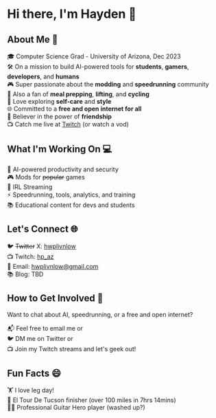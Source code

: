 # Hi there, I'm Hayden 🌟

## About Me 🚀

🎓 Computer Science Grad - University of Arizona, Dec 2023  
🛠️ On a mission to build AI-powered tools for **students**, **gamers**, **developers**, and **humans**  
🎮 Super passionate about the **modding** and **speedrunning** community  
🍱 Also a fan of **meal prepping**, **lifting**, and **cycling**  
👔 Love exploring **self-care** and **style**  
🌐 Committed to a **free and open internet for all**  
👫 Believer in the power of **friendship**  
📺 Catch me live at [Twitch](https://twitch.tv/hp_az) (or watch a vod)  

## What I'm Working On 💻

🔐 AI-powered productivity and security  
🎮 Mods for ~~popular~~ games  
🚶 IRL Streaming  
⚡ Speedrunning, tools, analytics, and training  
📚 Educational content for devs and students  

## Let's Connect 🌐

🐦 ~~Twitter~~ X: [hwplivnlow](https://twitter.com/hwplivnlow)  
📺 Twitch: [hp_az](https://twitch.tv/hp_az)  
📧 Email: hwplivnlow@gmail.com  
📚 Blog: TBD  

## How to Get Involved 🤝

Want to chat about AI, speedrunning, or a free and open internet?  

📬 Feel free to email me or  
🐦 DM me on Twitter or  
📺 Join my Twitch streams and let's geek out!  

## Fun Facts 😄

🏋️ I love leg day!  
🚴 El Tour De Tucson finisher (over 100 miles in 7hrs 14mins)  
🤌🏻 Professional Guitar Hero player (washed up?)
